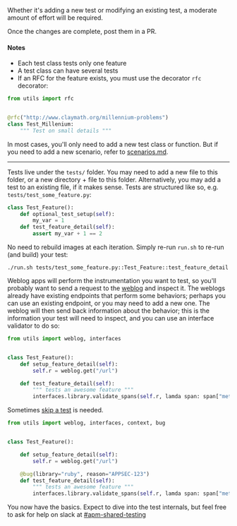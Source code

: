 Whether it's adding a new test or modifying an existing test, a moderate amount of effort will be required. 

Once the changes are complete, post them in a PR.

#### Notes
* Each test class tests only one feature
* A test class can have several tests
* If an RFC for the feature exists, you must use the decorator `rfc` decorator:
```python
from utils import rfc


@rfc("http://www.claymath.org/millennium-problems")
class Test_Millenium:
    """ Test on small details """
```

In most cases, you'll only need to add a new test class or function. But if you need to add a new scenario, refer to [scenarios.md](./scenarios.md).

---

Tests live under the `tests/` folder. You may need to add a new file to this folder, or a new directory + file to this folder. Alternatively, you may add a test to an existing file, if it makes sense. Tests are structured like so, e.g. `tests/test_some_feature.py`:

```python
class Test_Feature():
    def optional_test_setup(self):
        my_var = 1
    def test_feature_detail(self):
        assert my_var + 1 == 2
```

No need to rebuild images at each iteration. Simply re-run `run.sh` to re-run (and build) your test:

```
./run.sh tests/test_some_feature.py::Test_Feature::test_feature_detail
```

Weblog apps will perform the instrumentation you want to test, so you'll probably want to send a request to the [weblog](../edit/weblog.md) and inspect it. The weblogs already have existing endpoints that perform some behaviors; perhaps you can use an existing endpoint, or you may need to add a new one. The weblog will then send back information about the behavior; this is the information your test will need to inspect, and you can use an interface validator to do so:

```python
from utils import weblog, interfaces


class Test_Feature():
    def setup_feature_detail(self):
        self.r = weblog.get("/url")

    def test_feature_detail(self):
        """ tests an awesome feature """
        interfaces.library.validate_spans(self.r, lamda span: span["meta"]["http.method"] == "GET")
```

Sometimes [skip a test](./features.md) is needed.

```python
from utils import weblog, interfaces, context, bug


class Test_Feature():

    def setup_feature_detail(self):
        self.r = weblog.get("/url")

    @bug(library="ruby", reason="APPSEC-123")
    def test_feature_detail(self):
        """ tests an awesome feature """
        interfaces.library.validate_spans(self.r, lamda span: span["meta"]["http.method"] == "GET")
```

You now have the basics. Expect to dive into the test internals, but feel free to ask for help on slack at [#apm-shared-testing](https://dd.slack.com/archives/C025TJ4RZ8X)
